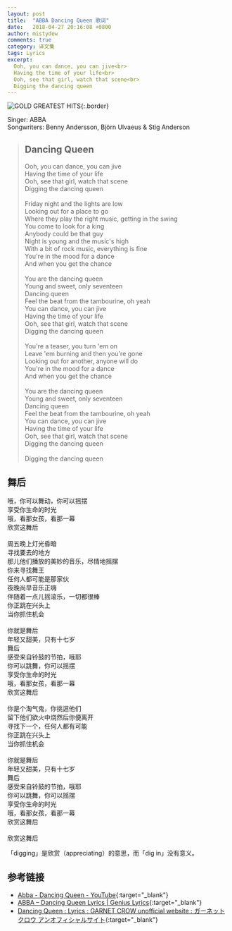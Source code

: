 ```yaml
---
layout: post
title:  "ABBA Dancing Queen 歌词"
date:   2018-04-27 20:16:08 +0800
author: mistydew
comments: true
category: 译文集
tags: Lyrics
excerpt:
  Ooh, you can dance, you can jive<br>
  Having the time of your life<br>
  Ooh, see that girl, watch that scene<br>
  Digging the dancing queen
---
```

![GOLD GREATEST HITS](https://is1-ssl.mzstatic.com/image/thumb/Music128/v4/88/92/4c/88924c01-6fb3-8616-f0b3-881b1ed09e03/source/600x600bb.jpg){:.border}

Singer: ABBA<br>
Songwriters: Benny Andersson, Björn Ulvaeus & Stig Anderson

<blockquote class="original">
  <h2>Dancing Queen</h2>
  <p>
    Ooh, you can dance, you can jive<br>
    Having the time of your life<br>
    Ooh, see that girl, watch that scene<br>
    Digging the dancing queen<br>
    <br>
    Friday night and the lights are low<br>
    Looking out for a place to go<br>
    Where they play the right music, getting in the swing<br>
    You come to look for a king<br>
    Anybody could be that guy<br>
    Night is young and the music's high<br>
    With a bit of rock music, everything is fine<br>
    You're in the mood for a dance<br>
    And when you get the chance<br>
    <br>
    You are the dancing queen<br>
    Young and sweet, only seventeen<br>
    Dancing queen<br>
    Feel the beat from the tambourine, oh yeah<br>
    You can dance, you can jive<br>
    Having the time of your life<br>
    Ooh, see that girl, watch that scene<br>
    Digging the dancing queen<br>
    <br>
    You're a teaser, you turn 'em on<br>
    Leave 'em burning and then you're gone<br>
    Looking out for another, anyone will do<br>
    You're in the mood for a dance<br>
    And when you get the chance<br>
    <br>
    You are the dancing queen<br>
    Young and sweet, only seventeen<br>
    Dancing queen<br>
    Feel the beat from the tambourine, oh yeah<br>
    You can dance, you can jive<br>
    Having the time of your life<br>
    Ooh, see that girl, watch that scene<br>
    Digging the dancing queen<br>
    <br>
    Digging the dancing queen
  </p>
</blockquote>

<div class="translation">
  <h2>舞后</h2>
  <p>
    哦，你可以舞动，你可以摇摆<br>
    享受你生命的时光<br>
    哦，看那女孩，看那一幕<br>
    欣赏这舞后<br>
    <br>
    周五晚上灯光昏暗<br>
    寻找要去的地方<br>
    那儿他们播放的美妙的音乐，尽情地摇摆<br>
    你来寻找舞王<br>
    任何人都可能是那家伙<br>
    夜晚尚早音乐正嗨<br>
    伴随着一点儿摇滚乐，一切都很棒<br>
    你正跳在兴头上<br>
    当你抓住机会<br>
    <br>
    你就是舞后<br>
    年轻又甜美，只有十七岁<br>
    舞后<br>
    感受来自铃鼓的节拍，哦耶<br>
    你可以跳舞，你可以摇摆<br>
    享受你生命的时光<br>
    哦，看那女孩，看那一幕<br>
    欣赏这舞后<br>
    <br>
    你是个淘气鬼，你挑逗他们<br>
    留下他们欲火中烧然后你便离开<br>
    寻找下一个，任何人都有可能<br>
    你正跳在兴头上<br>
    当你抓住机会<br>
    <br>
    你就是舞后<br>
    年轻又甜美，只有十七岁<br>
    舞后<br>
    感受来自铃鼓的节拍，哦耶<br>
    你可以跳舞，你可以摇摆<br>
    享受你生命的时光<br>
    哦，看那女孩，看那一幕<br>
    欣赏这舞后<br>
    <br>
    欣赏这舞后
  </p>
</div>

「digging」是欣赏（appreciating）的意思，而「dig in」没有意义。

## 参考链接

* [Abba - Dancing Queen - YouTube](https://youtu.be/xFrGuyw1V8s){:target="_blank"}
* [ABBA – Dancing Queen Lyrics \| Genius Lyrics](https://genius.com/Abba-dancing-queen-lyrics){:target="_blank"}
* [Dancing Queen : Lyrics : GARNET CROW unofficial website : ガーネットクロウ アンオフィシャルサイト](https://ganekuro.github.io/lyrics/featuring/Dancing-Queen.html){:target="_blank"}
